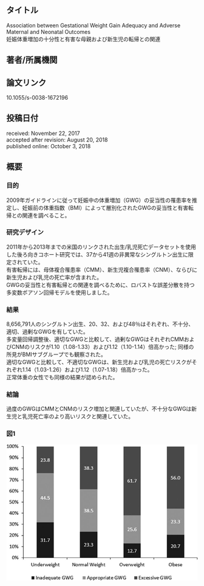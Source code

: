 ## タイトル
Association between Gestational Weight Gain Adequacy and Adverse Maternal and Neonatal Outcomes  
妊娠体重増加の十分性と有害な母親および新生児の転帰との関連

## 著者/所属機関

## 論文リンク
10.1055/s-0038-1672196

## 投稿日付
received: November 22, 2017  
accepted after revision: August 20, 2018  
published online: October 3, 2018

## 概要
### 目的
2009年ガイドラインに従って妊娠中の体重増加（GWG）の妥当性の罹患率を推定し、妊娠前の体重指数（BMI）によって層別化されたGWGの妥当性と有害転帰との関連を調べること。

### 研究デザイン
2011年から2013年までの米国のリンクされた出生/乳児死亡データセットを使用した後ろ向きコホート研究では、37から41週の非異常なシングルトン出生に限定されていた。  
有害転帰には、母体複合罹患率（CMM）、新生児複合罹患率（CNM）、ならびに新生児および乳児の死亡率が含まれた。  
GWGの妥当性と有害転帰との関連を調べるために、ロバストな誤差分散を持つ多変数ポアソン回帰モデルを使用しました。

### 結果
8,656,791人のシングルトン出生、20、32、および48％はそれぞれ、不十分、適切、過剰なGWGを有していた。  
多変量回帰調整後、適切なGWGと比較して、過剰なGWGはそれぞれCMMおよびCNMのリスクが1.10（1.08-1.33）および1.12（1.10-1.14）倍高かった; 同様の所見がBMIサブグループでも観察された。  
適切なGWGと比較して、不適切なGWGは、新生児および乳児の死亡リスクがそれぞれ1.14（1.03-1.26）および1.12（1.07-1.18）倍高かった。  
正常体重の女性でも同様の結果が認められた。

### 結論
過度のGWGはCMMとCNMのリスク増加と関連していたが、不十分なGWGは新生児と乳児死亡率のより高いリスクと関連していた。

### 図1
![Figure.1](Association_fig1.jpg)
